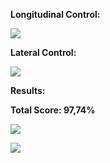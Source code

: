 **Longitudinal Control:**

![](https://github.com/halhwadi/Self-Driving-First-Assignment-Solution/blob/main/Throttle%20_%20final%20equation.jpg)

**Lateral Control:**

![](https://github.com/halhwadi/Self-Driving-First-Assignment-Solution/blob/main/Steer%20_%20final%20equation.jpg)

**Results:**

**Total Score: 97,74%**

![](RackMultipart20210531-4-t4z3qj_html_5f63d3681e72ee6c.png)

![](RackMultipart20210531-4-t4z3qj_html_5877e08e5cf78e63.png)
